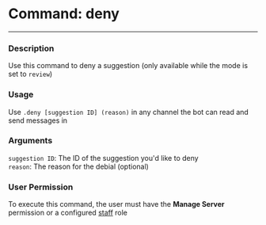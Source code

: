 # Command: deny
---
### Description
Use this command to deny a suggestion (only available while the mode is set to `review`)

### Usage
Use `.deny [suggestion ID] (reason)` in any channel the bot can read and send messages in

### Arguments
`suggestion ID`: The ID of the suggestion you'd like to deny\
`reason`: The reason for the debial (optional)

### User Permission
To execute this command, the user must have the **Manage Server** permission or a configured [staff](/config/staffroles.md) role
